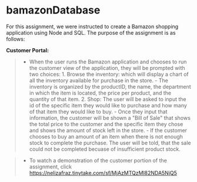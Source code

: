 # bamazonDatabase

For this assignment, we were instructed to create a Bamazon shopping application using Node and SQL. The purpose of the assignment is as follows:

**Customer Portal:**
   > * When the user runs the Bamazon application and chooses to run the customer view of the application, they will be prompted with two choices:
    1. Browse the inventory: which will display a chart of all the inventory available for purchase in the store. 
       - The inventory is organized by the productID, the name, the department in which the item is located, the price per product, and the quantity of that item.
    2. Shop: The user will be asked to input the id of the specific item they would like to purchase and how many of that item they would like to buy.
       - Once they input that information, the customer will be shown a "Bill of Sale" that shows the total price to the customer and the specific item they chose and shows the amount of stock left in the store. 
       - If the customer chooses to buy an amount of an item when there is not enough stock to complete the purchase. The user will be told, that the sale could not be completed becuase of insufficient product stock. 

  > * To watch a demonstration of the customer portion of the assignment, click https://nelizafraz.tinytake.com/sf/MjAzMTQzMl82NDA5NjQ5
   

